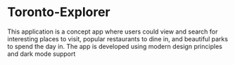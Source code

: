 # Toronto-Explorer
 This application is a concept app where users could view and search for interesting places to visit, popular restaurants to dine in, and beautiful parks to spend the day in. The app is developed using modern design principles and dark mode support
